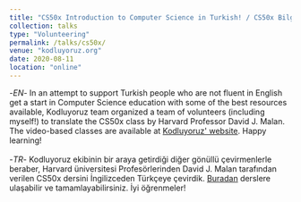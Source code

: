 ```yaml
---
title: "CS50x Introduction to Computer Science in Turkish! / CS50x Bilgisayar Bilimlerine Giriş dersi artık Türkçe!"
collection: talks
type: "Volunteering"
permalink: /talks/cs50x/
venue: "kodluyoruz.org"
date: 2020-08-11
location: "online"
---
```


-<i>EN</i>- In an attempt to support Turkish people who are not fluent in English get a start in Computer Science education with some of the best resources available, Kodluyoruz team organized a team of volunteers (including myself!) to translate the CS50x class by Harvard Professor David J. Malan. The video-based classes are available at [Kodluyoruz' website](https://courses.kodluyoruz.org/). Happy learning! 
<br>
<br>
-<i>TR</i>- Kodluyoruz ekibinin bir araya getirdiği diğer gönüllü çevirmenlerle beraber, Harvard üniversitesi Profesörlerinden David J. Malan tarafından verilen CS50x dersini İngilizceden Türkçeye çevirdik. [Buradan](https://courses.kodluyoruz.org/) derslere ulaşabilir ve tamamlayabilirsiniz. İyi öğrenmeler!

